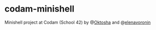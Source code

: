 # codam-minishell
Minishell project at Codam (School 42)
by @[Oktosha](https://github.com/Oktosha) and @[elenavoronin](https://github.com/elenavoronin)
